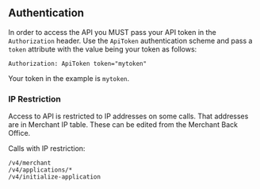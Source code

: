 ## Authentication

In order to access the API you MUST pass your API token in the `Authorization`
header. Use the `ApiToken` authentication scheme and pass a `token` attribute
with the value being your token as follows:

```
Authorization: ApiToken token="mytoken"
```

Your token in the example is `mytoken`.

### IP Restriction

Access to API is restricted to IP addresses on some calls. That addresses are in Merchant IP table. These can be edited from the Merchant Back Office.

Calls with IP restriction:
```
/v4/merchant
/v4/applications/*
/v4/initialize-application
```
